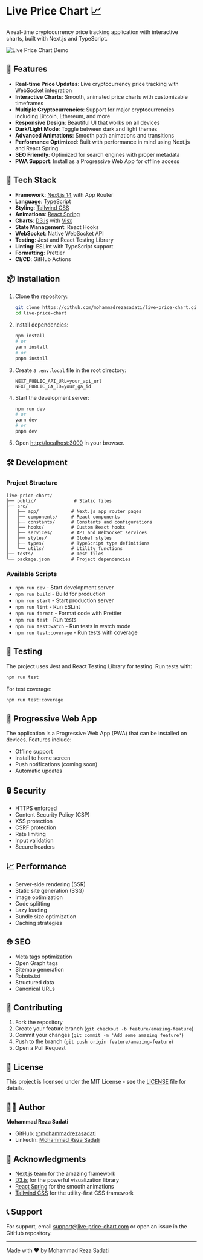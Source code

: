# Live Price Chart 📈

A real-time cryptocurrency price tracking application with interactive charts, built with Next.js and TypeScript.

![Live Price Chart Demo](public/screenshots/home.png)

## 🌟 Features

- **Real-time Price Updates**: Live cryptocurrency price tracking with WebSocket integration
- **Interactive Charts**: Smooth, animated price charts with customizable timeframes
- **Multiple Cryptocurrencies**: Support for major cryptocurrencies including Bitcoin, Ethereum, and more
- **Responsive Design**: Beautiful UI that works on all devices
- **Dark/Light Mode**: Toggle between dark and light themes
- **Advanced Animations**: Smooth path animations and transitions
- **Performance Optimized**: Built with performance in mind using Next.js and React Spring
- **SEO Friendly**: Optimized for search engines with proper metadata
- **PWA Support**: Install as a Progressive Web App for offline access

## 🚀 Tech Stack

- **Framework**: [Next.js 14](https://nextjs.org/) with App Router
- **Language**: [TypeScript](https://www.typescriptlang.org/)
- **Styling**: [Tailwind CSS](https://tailwindcss.com/)
- **Animations**: [React Spring](https://react-spring.dev/)
- **Charts**: [D3.js](https://d3js.org/) with [Visx](https://airbnb.io/visx/)
- **State Management**: React Hooks
- **WebSocket**: Native WebSocket API
- **Testing**: Jest and React Testing Library
- **Linting**: ESLint with TypeScript support
- **Formatting**: Prettier
- **CI/CD**: GitHub Actions

## 📦 Installation

1. Clone the repository:
   ```bash
   git clone https://github.com/mohammadrezasadati/live-price-chart.git
   cd live-price-chart
   ```

2. Install dependencies:
   ```bash
   npm install
   # or
   yarn install
   # or
   pnpm install
   ```

3. Create a `.env.local` file in the root directory:
   ```env
   NEXT_PUBLIC_API_URL=your_api_url
   NEXT_PUBLIC_GA_ID=your_ga_id
   ```

4. Start the development server:
   ```bash
   npm run dev
   # or
   yarn dev
   # or
   pnpm dev
   ```

5. Open [http://localhost:3000](http://localhost:3000) in your browser.

## 🛠️ Development

### Project Structure

```
live-price-chart/
├── public/              # Static files
├── src/
│   ├── app/            # Next.js app router pages
│   ├── components/     # React components
│   ├── constants/      # Constants and configurations
│   ├── hooks/          # Custom React hooks
│   ├── services/       # API and WebSocket services
│   ├── styles/         # Global styles
│   ├── types/          # TypeScript type definitions
│   └── utils/          # Utility functions
├── tests/              # Test files
└── package.json        # Project dependencies
```

### Available Scripts

- `npm run dev` - Start development server
- `npm run build` - Build for production
- `npm run start` - Start production server
- `npm run lint` - Run ESLint
- `npm run format` - Format code with Prettier
- `npm run test` - Run tests
- `npm run test:watch` - Run tests in watch mode
- `npm run test:coverage` - Run tests with coverage

## 🧪 Testing

The project uses Jest and React Testing Library for testing. Run tests with:

```bash
npm run test
```

For test coverage:

```bash
npm run test:coverage
```

## 📱 Progressive Web App

The application is a Progressive Web App (PWA) that can be installed on devices. Features include:

- Offline support
- Install to home screen
- Push notifications (coming soon)
- Automatic updates

## 🔒 Security

- HTTPS enforced
- Content Security Policy (CSP)
- XSS protection
- CSRF protection
- Rate limiting
- Input validation
- Secure headers

## 📈 Performance

- Server-side rendering (SSR)
- Static site generation (SSG)
- Image optimization
- Code splitting
- Lazy loading
- Bundle size optimization
- Caching strategies

## 🌐 SEO

- Meta tags optimization
- Open Graph tags
- Sitemap generation
- Robots.txt
- Structured data
- Canonical URLs

## 🤝 Contributing

1. Fork the repository
2. Create your feature branch (`git checkout -b feature/amazing-feature`)
3. Commit your changes (`git commit -m 'Add some amazing feature'`)
4. Push to the branch (`git push origin feature/amazing-feature`)
5. Open a Pull Request

## 📝 License

This project is licensed under the MIT License - see the [LICENSE](LICENSE) file for details.

## 👨‍💻 Author

**Mohammad Reza Sadati**

- GitHub: [@mohammadrezasadati](https://github.com/mohammadrezasadati)
- LinkedIn: [Mohammad Reza Sadati](https://linkedin.com/in/mohammadrezasadati)

## 🙏 Acknowledgments

- [Next.js](https://nextjs.org/) team for the amazing framework
- [D3.js](https://d3js.org/) for the powerful visualization library
- [React Spring](https://react-spring.dev/) for the smooth animations
- [Tailwind CSS](https://tailwindcss.com/) for the utility-first CSS framework

## 📞 Support

For support, email support@live-price-chart.com or open an issue in the GitHub repository.

---

Made with ❤️ by Mohammad Reza Sadati

